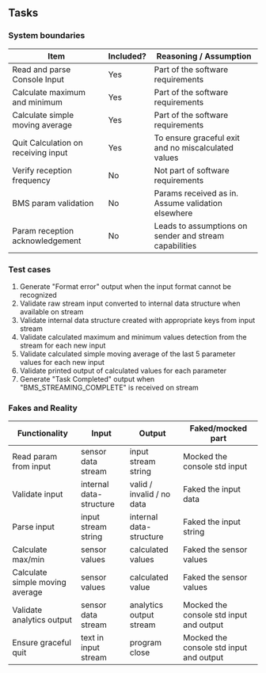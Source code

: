 ## Tasks

### System boundaries

| Item                              | Included?     | Reasoning / Assumption
|-----------------------------------|---------------|---
Read and parse Console Input        | Yes           | Part of the software requirements
Calculate maximum and minimum       | Yes           | Part of the software requirements
Calculate simple moving average     | Yes           | Part of the software requirements
Quit Calculation on receiving input | Yes           | To ensure graceful exit and no miscalculated values
Verify reception frequency          | No            | Not part of software requirements
BMS param validation                | No            | Params received as in. Assume validation elsewhere
Param reception acknowledgement     | No            | Leads to assumptions on sender and stream capabilities

### Test cases

1. Generate "Format error" output when the input format cannot be recognized
1. Validate raw stream input converted to internal data structure when available on stream
1. Validate internal data structure created with appropriate keys from input stream
1. Validate calculated maximum and minimum values detection from the stream for each new input
1. Validate calculated simple moving average of the last 5 parameter values for each new input
1. Validate printed output of calculated values for each parameter
1. Generate "Task Completed" output when "BMS_STREAMING_COMPLETE" is received on stream

### Fakes and Reality

| Functionality                | Input                            | Output                     | Faked/mocked part
|------------------------------|----------------------------------|----------------------------|-----------------------------
Read param from input          | sensor data stream               | input stream string        | Mocked the console std input
Validate input                 | internal data-structure          | valid / invalid / no data  | Faked the input data
Parse input                    | input stream string              | internal data-structure    | Faked the input string
Calculate max/min              | sensor values                    | calculated values          | Faked the sensor values
Calculate simple moving average| sensor values                    | calculated value           | Faked the sensor values
Validate analytics output      | sensor data stream               | analytics output stream    | Mocked the console std input and output
Ensure graceful quit           | text in input stream             | program close              | Mocked the console std input and output